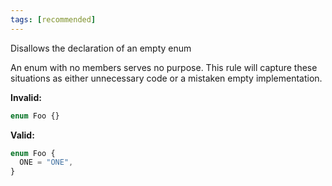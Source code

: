 ```yaml
---
tags: [recommended]
---
```


Disallows the declaration of an empty enum

An enum with no members serves no purpose. This rule will capture these
situations as either unnecessary code or a mistaken empty implementation.

**Invalid:**

```typescript
enum Foo {}
```

**Valid:**

```typescript
enum Foo {
  ONE = "ONE",
}
```
